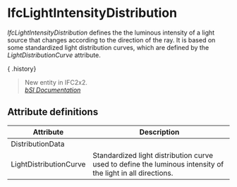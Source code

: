 IfcLightIntensityDistribution
=============================
_IfcLightIntensityDistribution_ defines the the luminous intensity of a light
source that changes according to the direction of the ray. It is based on some
standardized light distribution curves, which are defined by the
_LightDistributionCurve_ attribute.  
  
{ .history}  
> New entity in IFC2x2.  
[ _bSI
Documentation_](https://standards.buildingsmart.org/IFC/DEV/IFC4_2/FINAL/HTML/schema/ifcpresentationorganizationresource/lexical/ifclightintensitydistribution.htm)


Attribute definitions
---------------------
| Attribute              | Description                                                                                                 |
|------------------------|-------------------------------------------------------------------------------------------------------------|
| DistributionData       |                                                                                                             |
| LightDistributionCurve | Standardized light distribution curve used to define the luminous intensity of the light in all directions. |


